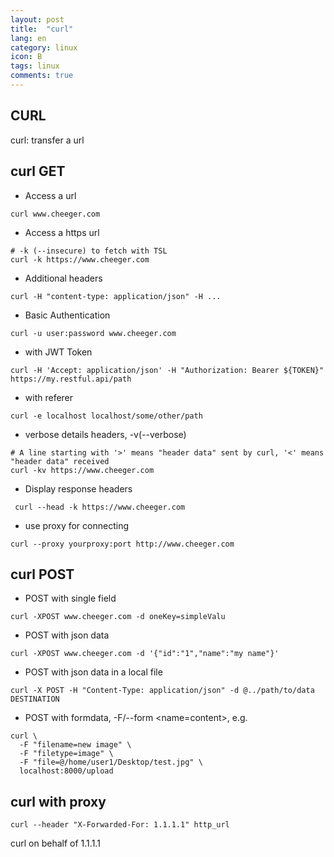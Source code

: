```yaml
---
layout: post
title:  "curl"
lang: en
category: linux
icon: B
tags: linux
comments: true
---
```


## CURL
curl: transfer a url

## curl GET
* Access a url
```
curl www.cheeger.com
```

* Access a https url
```
# -k (--insecure) to fetch with TSL
curl -k https://www.cheeger.com
```
* Additional headers
```
curl -H "content-type: application/json" -H ...
```
* Basic Authentication
```
curl -u user:password www.cheeger.com
```
* with JWT Token
```
curl -H 'Accept: application/json' -H "Authorization: Bearer ${TOKEN}" https://my.restful.api/path
```
* with referer
```
curl -e localhost localhost/some/other/path
```
* verbose details headers, -v(--verbose)
```
# A line starting with '>' means "header data" sent by curl, '<' means "header data" received
curl -kv https://www.cheeger.com
```
* Display response headers
```
 curl --head -k https://www.cheeger.com
```
* use proxy for connecting
```
curl --proxy yourproxy:port http://www.cheeger.com
```

## curl POST
* POST with single field
```
curl -XPOST www.cheeger.com -d oneKey=simpleValu
```
* POST with json data
```
curl -XPOST www.cheeger.com -d '{"id":"1","name":"my name"}'
```
* POST with json data in a local file
```
curl -X POST -H "Content-Type: application/json" -d @../path/to/data DESTINATION
````
* POST with formdata, -F/--form <name=content>, e.g.
```
curl \
  -F "filename=new image" \
  -F "filetype=image" \
  -F "file=@/home/user1/Desktop/test.jpg" \
  localhost:8000/upload
```

## curl with proxy
```
curl --header "X-Forwarded-For: 1.1.1.1" http_url
```
curl on behalf of 1.1.1.1
